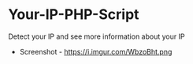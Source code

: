 # Your-IP-PHP-Script
Detect your IP and see more information about your IP

- Screenshot - https://i.imgur.com/WbzoBht.png
